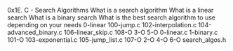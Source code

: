 0x1E. C - Search Algorithms
What is a search algorithm
What is a linear search
What is a binary search
What is the best search algorithm to use depending on your needs
0-linear    100-jump.c  102-interpolation.c  104-advanced_binary.c  106-linear_skip.c  108-O  3-O  5-O
0-linear.c  1-binary.c  101-O       103-exponential.c    105-jump_list.c        107-O              2-O    4-O  6-O  search_algos.h